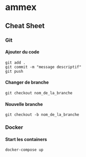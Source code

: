# ammex

## Cheat Sheet


### Git

#### Ajouter du code
```
git add .
git commit -m "message descriptif"
git push
```

#### Changer de branche
```
git checkout nom_de_la_branche
```
#### Nouvelle branche
```
git checkout -b nom_de_la_branche
```

### Docker
#### Start les containers
```
docker-compose up
```
